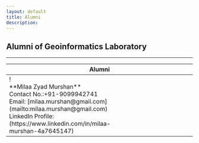 ```yaml
---
layout: default
title: Alumni
description:
---
```

## Alumni  of Geoinformatics Laboratory


* * *
<table>
<colgroup>
<col width="25%" />
<col width="25%" />
<col width="25%" />
<col width="25%" />
</colgroup>
<thead>
<tr class="header">
<th colspan="4">Alumni</th>
</tr>
</thead>
<tbody>
<tr>


<td markdown="span">!<br>
**Milaa Zyad Murshan**<br>
Contact No.:+91-9099942741<br>
Email: [milaa.murshan@gmail.com](mailto:milaa.murshan@gmail.com)<br>
LinkedIn Profile:(https://www.linkedin.com/in/milaa-murshan-4a7645147)<br>

